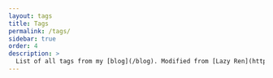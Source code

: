 ```yaml
---
layout: tags
title: Tags
permalink: /tags/
sidebar: true
order: 4
description: >
  List of all tags from my [blog](/blog). Modified from [Lazy Ren](https://lazyren.github.io/devlog/creating-tag-list-page)'s Hydejack tags list page. 
---
```

